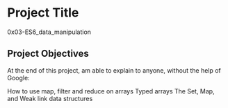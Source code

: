 # Project Title

0x03-ES6_data_manipulation

## Project Objectives
At the end of this project, am able to explain to anyone, without the help of Google:

How to use map, filter and reduce on arrays
Typed arrays
The Set, Map, and Weak link data structures
